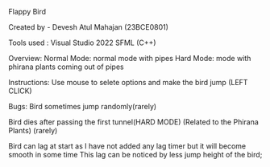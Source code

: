 Flappy Bird

Created by - Devesh Atul Mahajan (23BCE0801)

Tools used :
Visual Studio 2022
SFML (C++)

Overview:
Normal Mode: normal mode with pipes
Hard Mode: mode with phirana plants coming out of pipes

Instructions: Use mouse to selete options and make the bird jump (LEFT CLICK)

Bugs:
Bird sometimes jump randomly(rarely)

Bird dies after passing the first tunnel(HARD MODE) (Related to the Phirana Plants) (rarely)

Bird can lag at start as I have not added any lag timer but it will become smooth in some time
This lag can be noticed by less jump height of the bird;
